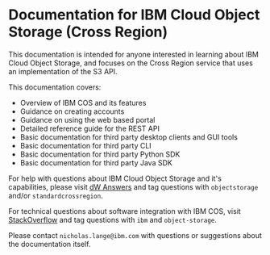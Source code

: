 # Documentation for IBM Cloud Object Storage (Cross Region) 

This documentation is intended for anyone interested in learning about IBM Cloud Object Storage, and focuses on the Cross Region service that uses an implementation of the S3 API.  

This documentation covers:
- Overview of IBM COS and its features
- Guidance on creating accounts
- Guidance on using the web based portal
- Detailed reference guide for the REST API
- Basic documentation for third party desktop clients and GUI tools
- Basic documentation for third party CLI
- Basic documentation for third party Python SDK
- Basic documentation for third party Java SDK

For help with questions about IBM Cloud Object Storage and it's capabilities, please visit [dW Answers](https://developer.ibm.com/answers/smartspace/public-cloud-object-storage/) and tag questions with `objectstorage` and/or `standardcrossregion`.

For technical questions about software integration with IBM COS, visit [StackOverflow](http://stackoverflow.com/questions/tagged/object-storage+ibm) and tag questions with `ibm` and `object-storage`.

Please contact `nicholas.lange@ibm.com` with questions or suggestions about the documentation itself.
